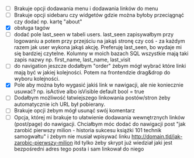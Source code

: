 - [ ] Brakuje opcji dodawania menu i dodawania linków do menu
- [ ] Brakuje opcji sidebaru czy widgetów gdzie można byłoby przeciągnąć czy dodać np. kartę "about"
- [x] obsługa tagów
- [ ] dodać pole last_seen w tabeli users. last_seen zapisywałbym przy logowaniu a potem przy przejściu na jakąś stronę czy coś - za każdym razem jak user wykona jakąś akcję. Preferuję last_seen, bo wydaje mi się bardziej czytelne. Kolumny w moich bazach SQL wszystkie mają taki zapis nazwy np. first_name, last_name, last_visit
- [ ] do navigation jeszcze dodałbym "order" żebym mógł wybrać które linki mają być w jakiej kolejności. Potem na frontendzie drag&drop do wyboru kolejności.
- [x] Pole aby można było wygasić jakiś link w nawigacji, ale nie koniecznie
  usuwać? np. isActive albo isVisible default bool = true
- [ ] Dodałbym możliwość łatwiejszego linkowania postów/stron żeby automatycznie ich URL był pobierany.
- [ ] Brakuje opcji żebym mógł usunąć swój komentarz
- [ ] Opcja, której mi brakuje to ułatwienie dodawania wewnętrznych linków (post/page) do nawigacji. Chciałbym móc dodać do nawigacji post "jak zarobić pierwszy milion - historia sukcesu książki 101 technik samogwałtu" i żebym nie musiał wpisywać linku http://domain.tld/jak-zarobic-pierwszy-milion itd tylko żeby skrypt już wiedział jaki jest bezpośredni adres tego posta i sam linkował do niego